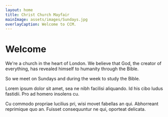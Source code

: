 ```yaml
---
layout: home
title: Christ Church Mayfair
mainImage: assets/images/Sundays.jpg
overlayCaption: Welcome to CCM.
---
```


Welcome
=======
We're a church in the heart of London. We believe that God, the creator of everything, has revealed himself to humanity through the Bible.

So we meet on Sundays and during the week to study the Bible.

Lorem ipsum dolor sit amet, sea ne nibh facilisi aliquando. Id his cibo ludus fastidii. Pro ad homero insolens cu.

Cu commodo propriae lucilius pri, wisi movet fabellas an qui. Abhorreant reprimique quo an. Fuisset consequuntur ne qui, oporteat delicata.

